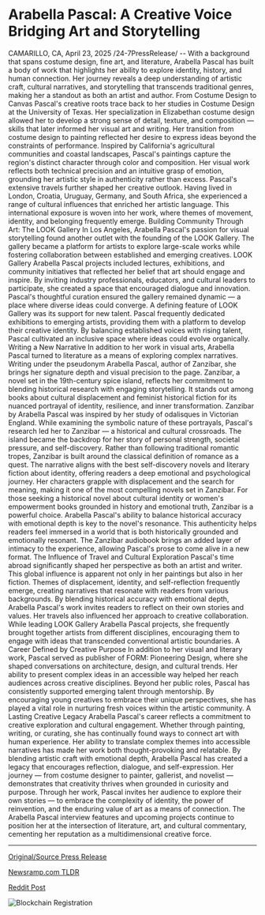# Arabella Pascal: A Creative Voice Bridging Art and Storytelling

CAMARILLO, CA, April 23, 2025 /24-7PressRelease/ -- With a background that spans costume design, fine art, and literature, Arabella Pascal has built a body of work that highlights her ability to explore identity, history, and human connection.  Her journey reveals a deep understanding of artistic craft, cultural narratives, and storytelling that transcends traditional genres, making her a standout as both an artist and author.  From Costume Design to Canvas  Pascal's creative roots trace back to her studies in Costume Design at the University of Texas. Her specialization in Elizabethan costume design allowed her to develop a strong sense of detail, texture, and composition — skills that later informed her visual art and writing.  Her transition from costume design to painting reflected her desire to express ideas beyond the constraints of performance. Inspired by California's agricultural communities and coastal landscapes, Pascal's paintings capture the region's distinct character through color and composition. Her visual work reflects both technical precision and an intuitive grasp of emotion, grounding her artistic style in authenticity rather than excess.  Pascal's extensive travels further shaped her creative outlook. Having lived in London, Croatia, Uruguay, Germany, and South Africa, she experienced a range of cultural influences that enriched her artistic language. This international exposure is woven into her work, where themes of movement, identity, and belonging frequently emerge.  Building Community Through Art: The LOOK Gallery In Los Angeles, Arabella Pascal's passion for visual storytelling found another outlet with the founding of the LOOK Gallery. The gallery became a platform for artists to explore large-scale works while fostering collaboration between established and emerging creatives.  LOOK Gallery Arabella Pascal projects included lectures, exhibitions, and community initiatives that reflected her belief that art should engage and inspire. By inviting industry professionals, educators, and cultural leaders to participate, she created a space that encouraged dialogue and innovation. Pascal's thoughtful curation ensured the gallery remained dynamic — a place where diverse ideas could converge.  A defining feature of LOOK Gallery was its support for new talent. Pascal frequently dedicated exhibitions to emerging artists, providing them with a platform to develop their creative identity. By balancing established voices with rising talent, Pascal cultivated an inclusive space where ideas could evolve organically.  Writing a New Narrative In addition to her work in visual arts, Arabella Pascal turned to literature as a means of exploring complex narratives. Writing under the pseudonym Arabella Pascal, author of Zanzibar, she brings her signature depth and visual precision to the page.  Zanzibar, a novel set in the 19th-century spice island, reflects her commitment to blending historical research with engaging storytelling. It stands out among books about cultural displacement and feminist historical fiction for its nuanced portrayal of identity, resilience, and inner transformation.  Zanzibar by Arabella Pascal was inspired by her study of odalisques in Victorian England. While examining the symbolic nature of these portrayals, Pascal's research led her to Zanzibar — a historical and cultural crossroads. The island became the backdrop for her story of personal strength, societal pressure, and self-discovery.  Rather than following traditional romantic tropes, Zanzibar is built around the classical definition of romance as a quest. The narrative aligns with the best self-discovery novels and literary fiction about identity, offering readers a deep emotional and psychological journey.  Her characters grapple with displacement and the search for meaning, making it one of the most compelling novels set in Zanzibar. For those seeking a historical novel about cultural identity or women's empowerment books grounded in history and emotional truth, Zanzibar is a powerful choice.  Arabella Pascal's ability to balance historical accuracy with emotional depth is key to the novel's resonance. This authenticity helps readers feel immersed in a world that is both historically grounded and emotionally resonant. The Zanzibar audiobook brings an added layer of intimacy to the experience, allowing Pascal's prose to come alive in a new format.  The Influence of Travel and Cultural Exploration Pascal's time abroad significantly shaped her perspective as both an artist and writer. This global influence is apparent not only in her paintings but also in her fiction. Themes of displacement, identity, and self-reflection frequently emerge, creating narratives that resonate with readers from various backgrounds. By blending historical accuracy with emotional depth, Arabella Pascal's work invites readers to reflect on their own stories and values.  Her travels also influenced her approach to creative collaboration. While leading LOOK Gallery Arabella Pascal projects, she frequently brought together artists from different disciplines, encouraging them to engage with ideas that transcended conventional artistic boundaries.  A Career Defined by Creative Purpose In addition to her visual and literary work, Pascal served as publisher of FORM: Pioneering Design, where she shaped conversations on architecture, design, and cultural trends. Her ability to present complex ideas in an accessible way helped her reach audiences across creative disciplines.  Beyond her public roles, Pascal has consistently supported emerging talent through mentorship. By encouraging young creatives to embrace their unique perspectives, she has played a vital role in nurturing fresh voices within the artistic community.  A Lasting Creative Legacy Arabella Pascal's career reflects a commitment to creative exploration and cultural engagement. Whether through painting, writing, or curating, she has continually found ways to connect art with human experience. Her ability to translate complex themes into accessible narratives has made her work both thought-provoking and relatable.  By blending artistic craft with emotional depth, Arabella Pascal has created a legacy that encourages reflection, dialogue, and self-expression. Her journey — from costume designer to painter, gallerist, and novelist — demonstrates that creativity thrives when grounded in curiosity and purpose.  Through her work, Pascal invites her audience to explore their own stories — to embrace the complexity of identity, the power of reinvention, and the enduring value of art as a means of connection.  The Arabella Pascal interview features and upcoming projects continue to position her at the intersection of literature, art, and cultural commentary, cementing her reputation as a multidimensional creative force. 

---

[Original/Source Press Release](https://www.24-7pressrelease.com/press-release/522090/arabella-pascal-a-creative-voice-bridging-art-and-storytelling)
                    

[Newsramp.com TLDR](https://newsramp.com/curated-news/arabella-pascal-a-creative-force-in-visual-arts-and-literature/cf377d203328313a5282f341bb18a39d) 

 



[Reddit Post](https://www.reddit.com/r/BookNews/comments/1k5t7z9/arabella_pascal_a_creative_force_in_visual_arts/) 



![Blockchain Registration](https://cdn.newsramp.app/24-7PressRelease/qrcode/254/23/quitFSYG.webp)